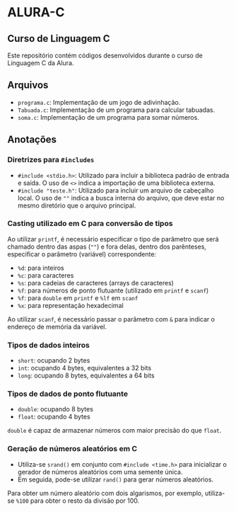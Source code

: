 # ALURA-C
## Curso de Linguagem C

Este repositório contém códigos desenvolvidos durante o curso de Linguagem C da Alura.

## Arquivos

- `programa.c`: Implementação de um jogo de adivinhação.
- `Tabuada.c`: Implementação de um programa para calcular tabuadas.
- `soma.c`: Implementação de um programa para somar números.

## Anotações

### Diretrizes para `#includes`

- `#include <stdio.h>`: Utilizado para incluir a biblioteca padrão de entrada e saída. O uso de `<>` indica a importação de uma biblioteca externa.
- `#include "teste.h"`: Utilizado para incluir um arquivo de cabeçalho local. O uso de `""` indica a busca interna do arquivo, que deve estar no mesmo diretório que o arquivo principal.

### Casting utilizado em C para conversão de tipos

Ao utilizar `printf`, é necessário especificar o tipo de parâmetro que será chamado dentro das aspas (`""`) e fora delas, dentro dos parênteses, especificar o parâmetro (variável) correspondente:
- `%d`: para inteiros
- `%c`: para caracteres
- `%s`: para cadeias de caracteres (arrays de caracteres)
- `%f`: para números de ponto flutuante (utilizado em `printf` e `scanf`)
- `%f`: para `double` em `printf` e `%lf` em `scanf`
- `%x`: para representação hexadecimal

Ao utilizar `scanf`, é necessário passar o parâmetro com `&` para indicar o endereço de memória da variável.

### Tipos de dados inteiros

- `short`: ocupando 2 bytes
- `int`: ocupando 4 bytes, equivalentes a 32 bits
- `long`: ocupando 8 bytes, equivalentes a 64 bits

### Tipos de dados de ponto flutuante

- `double`: ocupando 8 bytes
- `float`: ocupando 4 bytes

`double` é capaz de armazenar números com maior precisão do que `float`.

### Geração de números aleatórios em C

- Utiliza-se `srand()` em conjunto com `#include <time.h>` para inicializar o gerador de números aleatórios com uma semente única.
- Em seguida, pode-se utilizar `rand()` para gerar números aleatórios.

Para obter um número aleatório com dois algarismos, por exemplo, utiliza-se `%100` para obter o resto da divisão por 100.
